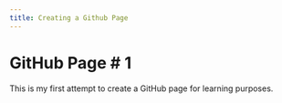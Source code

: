 ```yaml
---
title: Creating a Github Page
---
```


# GitHub Page # 1
This is my first attempt to create a GitHub page for learning purposes.
